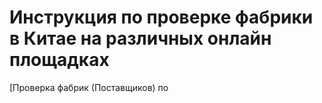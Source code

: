 # Инструкция по проверке фабрики в Китае на различных онлайн площадках
[Проверка фабрик (Поставщиков) по 
<!--stackedit_data:
eyJoaXN0b3J5IjpbOTgwNDY5NDQ5LDE5OTU5NjYzNDYsLTM0OD
EyMzEzNiwtNjU4NDcxNDYwLC0yODEyMjI5NTQsLTEzNTUxMzI5
NTksLTUzODQyMTUzNSwtODg1OTI2MzYzLDEzNTczOTAyMTMsLT
ExMDI3NjQyOCwtNTY0ODMxNzQ3LC05MjMwNzk3MTYsLTEzNDQ1
MjAwMTcsNjA2MTIwMjY2LC0xODc3NjE2NjYxLDEyMTg2MjU1Mz
csLTMzOTU0NzAzOCwtMjA4ODc0NjYxMiwtMTIzNDk2MzU3NCwx
MjEyNzgyNjMwXX0=
-->